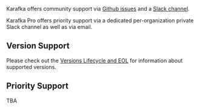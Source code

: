 Karafka offers community support via [Github issues](https://github.com/karafka/karafka/issues) and a [Slack channel](http://karafka.slack.com/).

Karafka Pro offers priority support via a dedicated per-organization private Slack channel as well as via email.

## Version Support

Please check out the [Versions Lifecycle and EOL](Versions-Lifecycle-and-EOL) for information about supported versions.

## Priority Support

TBA
